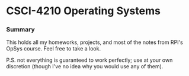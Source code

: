 CSCI-4210 Operating Systems
=======

### Summary
This holds all my homeworks, projects, and most of the notes from RPI's OpSys course. Feel free to take a look.

P.S. not everything is guaranteed to work perfectly; use at your own discretion (though I've no idea why you would use any of them).
